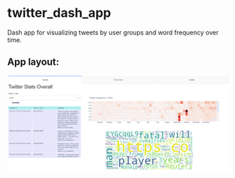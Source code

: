 # twitter_dash_app

Dash app for visualizing tweets by user groups and word frequency over time.

## App layout:
![](App_screenshot.png)
